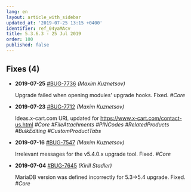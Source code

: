 ```yaml
---
lang: en
layout: article_with_sidebar
updated_at: '2019-07-25 13:15 +0400'
identifier: ref_04yaMAcv
title: 5.3.6.3 - 25 Jul 2019
order: 100
published: false
---
```

## Fixes (4)

* **2019-07-25** [#BUG-7736](https://xcn.myjetbrains.com/youtrack/issue/BUG-7736) _(Maxim Kuznetsov)_

  Upgrade failed when opening modules' upgrade hooks. Fixed. _#Core_

* **2019-07-23** [#BUG-7712](https://xcn.myjetbrains.com/youtrack/issue/BUG-7712) _(Maxim Kuznetsov)_

  Ideas.x-cart.com URL updated for https://www.x-cart.com/contact-us.html _#Core #FileAttachments #PINCodes #RelatedProducts #BulkEditing #CustomProductTabs_

* **2019-07-16** [#BUG-7547](https://xcn.myjetbrains.com/youtrack/issue/BUG-7547) _(Maxim Kuznetsov)_

  Irrelevant messages for the v5.4.0.x upgrade tool. Fixed. _#Core_

* **2019-07-04** [#BUG-7645](https://xcn.myjetbrains.com/youtrack/issue/BUG-7645) _(Kirill Stadler)_

  MariaDB version was defined incorrectly for 5.3->5.4 upgrade. Fixed. _#Core_
